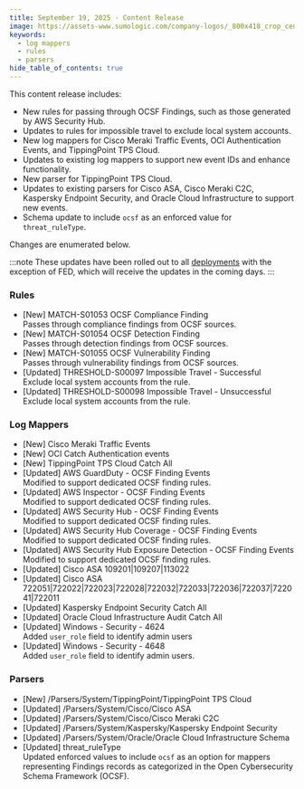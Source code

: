 ```yaml
---
title: September 19, 2025 - Content Release
image: https://assets-www.sumologic.com/company-logos/_800x418_crop_center-center_82_none/SumoLogic_Preview_600x600.jpg?mtime=1617040082
keywords:
  - log mappers
  - rules
  - parsers
hide_table_of_contents: true    
---
```


This content release includes:
- New rules for passing through OCSF Findings, such as those generated by AWS Security Hub.
- Updates to rules for impossible travel to exclude local system accounts.
- New log mappers for Cisco Meraki Traffic Events, OCI Authentication Events, and TippingPoint TPS Cloud.
- Updates to existing log mappers to support new event IDs and enhance functionality.
- New parser for TippingPoint TPS Cloud.
- Updates to existing parsers for Cisco ASA, Cisco Meraki C2C, Kaspersky Endpoint Security, and Oracle Cloud Infrastructure to support new events.
- Schema update to include `ocsf` as an enforced value for `threat_ruleType`.

Changes are enumerated below.

:::note
These updates have been rolled out to all [deployments](/docs/api/about-apis/getting-started/#aws-region-by-sumo-logic-deployment) with the exception of FED, which will receive the updates in the coming days.
:::

### Rules

- [New] MATCH-S01053 OCSF Compliance Finding
<br/>Passes through compliance findings from OCSF sources.
- [New] MATCH-S01054 OCSF Detection Finding
<br/>Passes through detection findings from OCSF sources.
- [New] MATCH-S01055 OCSF Vulnerability Finding
<br/>Passes through vulnerability findings from OCSF sources.
- [Updated] THRESHOLD-S00097 Impossible Travel - Successful
<br/>Exclude local system accounts from the rule.
- [Updated] THRESHOLD-S00098 Impossible Travel - Unsuccessful
<br/>Exclude local system accounts from the rule.

### Log Mappers

- [New] Cisco Meraki Traffic Events
- [New] OCI Catch Authentication events
- [New] TippingPoint TPS Cloud Catch All
- [Updated] AWS GuardDuty - OCSF Finding Events
<br/>Modified to support dedicated OCSF finding rules.
- [Updated] AWS Inspector - OCSF Finding Events
<br/>Modified to support dedicated OCSF finding rules.
- [Updated] AWS Security Hub - OCSF Finding Events
<br/>Modified to support dedicated OCSF finding rules.
- [Updated] AWS Security Hub Coverage - OCSF Finding Events
<br/>Modified to support dedicated OCSF finding rules.
- [Updated] AWS Security Hub Exposure Detection - OCSF Finding Events
<br/>Modified to support dedicated OCSF finding rules.
- [Updated] Cisco ASA 109201|109207|113022
- [Updated] Cisco ASA 722051|722022|722023|722028|722032|722033|722036|722037|722041|722011
- [Updated] Kaspersky Endpoint Security Catch All
- [Updated] Oracle Cloud Infrastructure Audit Catch All
- [Updated] Windows - Security - 4624
<br/>Added `user_role` field to identify admin users
- [Updated] Windows - Security - 4648
<br/>Added `user_role` field to identify admin users.

### Parsers

- [New] /Parsers/System/TippingPoint/TippingPoint TPS Cloud
- [Updated] /Parsers/System/Cisco/Cisco ASA
- [Updated] /Parsers/System/Cisco/Cisco Meraki C2C
- [Updated] /Parsers/System/Kaspersky/Kaspersky Endpoint Security
- [Updated] /Parsers/System/Oracle/Oracle Cloud Infrastructure Schema
- [Updated] threat_ruleType
<br/>Updated enforced values to include `ocsf` as an option for mappers representing Findings records as categorized in the Open Cybersecurity Schema Framework (OCSF).